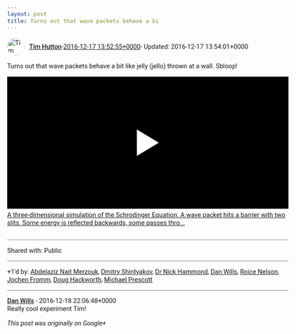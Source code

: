 ```yaml
---
layout: post
title: Turns out that wave packets behave a bi
---
```


<html><head><meta charset="utf-8"><title>Turns out that wave packets behave a bit like jelly (jello) thrown at a wall....</title><style>body {font: 11pt Roboto, Arial, sans-serif; max-width: 640px; margin: 24px;}.author-photo {border-radius: 50%; margin-right: 10px; width: 40px;}.author {font-weight: 500;}.main-content {margin: 15px 0 15px;}.post-title {font-weight: bold;}.location {display: block; margin-top: 15px;}.location img {float: left; margin-right: 5px; width: 20px;}.media-link {display: inline-block; max-width: 100%; vertical-align: top;}.media-link p {margin-top: 5px; max-height: 4em; overflow: scroll;}.media {max-height: 100vh; max-width: 100%;}.video-placeholder {background: black; display: flex; height: 300px; max-width: 100%; width: 640px;}.play-icon {border-bottom: 30px solid transparent; border-left: 50px solid white; border-top: 30px solid transparent; color: white; margin: auto;}.album {max-height: 800px; overflow: scroll; width: calc(100vw - 48px);}.album .media-link {margin-right: 5px; max-width: 250px;}.album .media {max-height: 250px;}.link-embed {border-top: 1px solid lightgrey; display: block; margin-top: 20px;}.link-embed img {max-width: 100%;}.inline-link-embed {display: block;}.inline-link-embed img {vertical-align: middle;}.link-title {display: inline-block; font-size: medium; font-weight: 300; padding-left: 1em;}.reshare-attribution {display: block; font-weight: bold; margin-bottom: 10px;}.poll-image {margin-bottom: 5px; max-height: 300px; max-width: 500px;}.poll-choice {align-items: center; display: flex; margin-bottom: 5px; max-width: 500px;}.poll-choice-percentage {background-color: lightblue; height: 100%; left: 0; position: absolute; z-index: -1;}.poll-choice-selected {margin-right: 5px;}.poll-choice-results {border: 1px solid lightgray; border-radius: 5px; display: flex; line-height: 40px; overflow: hidden; padding: 0 8px; position: relative;}.poll-choice-results, .poll-choice-description {flex-grow: 1; margin-right: 10px;}.poll-choice-image {width: 100%;}.poll-choice-image, .poll-choice-image img {max-height: 40px; max-width: 100px;}.poll-choice-votes {max-height: 100px; overflow: auto;}.plus-entity-embed {color: black; display: block; text-decoration: none;}.plus-entity-embed-cover-photo {max-height: 300px; max-width: 100%;}.plus-entity-embed-info {padding: 0 1em 1em;}.plus-entity-embed-info h2 {font-weight: 500; margin: 10px 0;}.plus-entity-embed-info p {font-size: small; margin: 0;}.collection-owner-avatar {border-radius: 50%; border: 2px solid white; height: 40px; margin-top: -22px;}.visibility {padding: 1em 0; border-top: 1px solid grey;}.post-activity {padding: 1em 0; border-top: 1px solid grey;}.comments {border-top: 1px solid gray; padding-top: 1em;}.comment + .comment {margin-top: 1em;}.comment .media-link, .comment .inline-link-embed {margin-top: 5px;}</style></head><body><div style="margin-bottom:1em;"><div style="display:flex; align-items:center"><img class="author-photo" src="https://lh4.googleusercontent.com/-epo4ZZKNqEw/AAAAAAAAAAI/AAAAAAAAVSU/qu3LpcHEnoQ/s64-c/photo.jpg" alt="Tim Hutton"><a href="https://plus.google.com/+TimHutton" target="_blank" class="author">Tim Hutton</a> - <a target="_blank" href="https://plus.google.com/+TimHutton/posts/gGTmYQe7spn">2016-12-17 13:52:55+0000</a><span> - Updated: 2016-12-17 13:54:01+0000</span></div><div class="main-content">Turns out that wave packets behave a bit like jelly (jello) thrown at a wall. Sbloop!</div><a href="https://www.youtube.com/attribution_link?a=HbpCkQ5yUJ8&amp;u=%2Fwatch%3Fv%3Dte_JU3RZ2eM%26feature%3Dshare" target="_blank" class="media-link"><div class="video-placeholder" title="A three-dimensional simulation of the Schrodinger Equation. A wave packet hits a barrier with two slits. Some energy is reflected backwards, some passes thro..."><span class="play-icon"></span></div><p>A three-dimensional simulation of the Schrodinger Equation. A wave packet hits a barrier with two slits. Some energy is reflected backwards, some passes thro...</p></a></div><div class="visibility">Shared with: Public</div><div class="post-activity"><div class="plus-oners">+1'd by: <a href="https://plus.google.com/114982179961753756261">Abdelaziz Nait Merzouk</a>, <a href="https://plus.google.com/116542359168957860292">Dmitry Shintyakov</a>, <a href="https://plus.google.com/113547634851670311720">Dr Nick Hammond</a>, <a href="https://plus.google.com/+DanWills">Dan Wills</a>, <a href="https://plus.google.com/+RoiceNelson">Roice Nelson</a>, <a href="https://plus.google.com/+JochenFromm">Jochen Fromm</a>, <a href="https://plus.google.com/111750881748363551870">Doug Hackworth</a>, <a href="https://plus.google.com/+MichaelPrescott">Michael Prescott</a></div></div><div class="comments"><div class="comment"><a target="_blank" href="https://plus.google.com/+DanWills" class="author">Dan Wills</a><span class="time"> - 2016-12-18 22:06:48+0000</span><div class="comment-content">Really cool experiment Tim!</div></div></div></body></html>

<i>This post was originally on Google+</i>